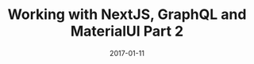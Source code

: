 ---
title: Working with NextJS, GraphQL and MaterialUI Part 2
description: Today we will continue developing out React project using NextJS, GraphQL, MaterialUI and wp-graphql.
date: 2017-01-11
url: https://www.youtube.com/watch?v=XB7Qni7sHLw
type: YouTube
---